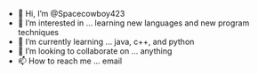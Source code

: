 - 👋 Hi, I’m @Spacecowboy423
- 👀 I’m interested in ... learning new languages and new program techniques
- 🌱 I’m currently learning ... java, c++, and python
- 💞️ I’m looking to collaborate on ... anything
- 📫 How to reach me ... email

<!---
Spacecowboy423/Spacecowboy423 is a ✨ special ✨ repository because its `README.md` (this file) appears on your GitHub profile.
You can click the Preview link to take a look at your changes.
--->
